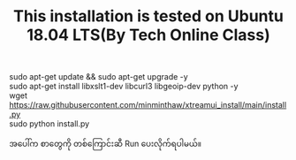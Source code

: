 <h1 align=center>This installation is tested on Ubuntu 18.04 LTS(By Tech Online Class)</h1></br>

sudo apt-get update && sudo apt-get upgrade -y</br>
sudo apt-get install libxslt1-dev libcurl3 libgeoip-dev python -y</br>
wget https://raw.githubusercontent.com/minminthaw/xtreamui_install/main/install.py</br>
sudo python install.py

အပေါ်က စာတွေကို တစ်ကြောင်းဆီ Run ပေးလိုက်ရပါမယ်။
